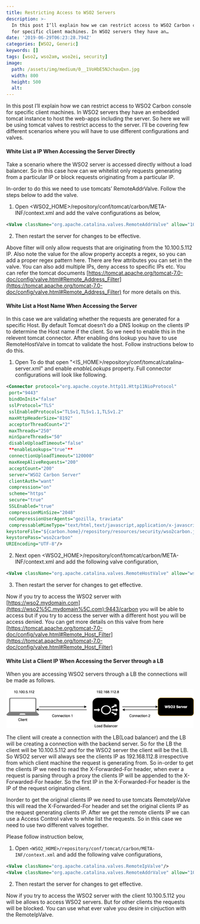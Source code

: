 ```yaml
---
title: Restricting Access to WSO2 Servers
description: >-
  In this post I’ll explain how we can restrict access to WSO2 Carbon console
  for specific client machines. In WSO2 servers they have an…
date: '2019-06-29T06:23:28.794Z'
categories: [WSO2, Generic]
keywords: []
tags: [wso2, wso2am, wso2ei, security]
image:
  path: /assets/img/medium/0__1VoHbE5NJchauQxn.jpg
  width: 800
  height: 500
  alt: 
---
```

In this post I’ll explain how we can restrict access to WSO2 Carbon console for specific client machines. In WSO2 servers they have an embedded tomcat instance to host the web-apps including the server. So here we will be using tomcat valves to restrict access to the server. I’ll be covering few different scenarios where you will have to use different configurations and valves.

#### White List a IP When Accessing the Server Directly

Take a scenario where the WSO2 server is accessed directly without a load balancer. So in this case how can we whitelist only requests generating from a particular IP or block requests originating from a particular IP.

In-order to do this we need to use tomcats’ RemoteAddrValve. Follow the steps below to add the valve.

1.  Open <WSO2_HOME>/repository/conf/tomcat/carbon/META-INF/context.xml and add the valve configurations as below,

```xml
<Valve className="org.apache.catalina.valves.RemoteAddrValve" allow="10.100.5.112"/>
```

2. Then restart the server for changes to be effective.

Above filter will only allow requests that are originating from the 10.100.5.112 IP. Also note the value for the allow property accepts a regex, so you can add a proper regex pattern here. There are few attributes you can set in the valve. You can also add multiple IPs, deny access to specific IPs etc. You can refer the tomcat documents [https://tomcat.apache.org/tomcat-7.0-doc/config/valve.html#Remote_Address_Filter](https://tomcat.apache.org/tomcat-7.0-doc/config/valve.html#Remote_Address_Filter) for more details on this.

#### White List a Host Name When Accessing the Server

In this case we are validating whether the requests are generated for a specific Host. By default Tomcat doesn’t do a DNS lookup on the clients IP to determine the Host name if the client. So we need to enable this in the relevent tomcat connector. After enabling dns lookup you have to use RemoteHostValve in tomcat to validate the host. Follow instructions below to do this.

1.  Open To do that open "<IS_HOME>/repository/conf/tomcat/catalina-server.xml" and enable _enableLookups_ property. Full connector configurations will look like following.

```xml
<Connector protocol="org.apache.coyote.http11.Http11NioProtocol"  
 port="9443"  
 bindOnInit="false"  
 sslProtocol="TLS"  
 sslEnabledProtocols="TLSv1,TLSv1.1,TLSv1.2"  
 maxHttpHeaderSize="8192"  
 acceptorThreadCount="2"  
 maxThreads="250"  
 minSpareThreads="50"  
 disableUploadTimeout="false"  
 **enableLookups="true"**  
 connectionUploadTimeout="120000"  
 maxKeepAliveRequests="200"  
 acceptCount="200"  
 server="WSO2 Carbon Server"  
 clientAuth="want"  
 compression="on"  
 scheme="https"  
 secure="true"  
 SSLEnabled="true"  
 compressionMinSize="2048"  
 noCompressionUserAgents="gozilla, traviata"  
 compressableMimeType="text/html,text/javascript,application/x-javascript,application/javascript,application/xml,text/css,application/xslt+xml,text/xsl,image/gif,image/jpg,image/jpeg"  
keystoreFile="${carbon.home}/repository/resources/security/wso2carbon.jks"  
keystorePass="wso2carbon"  
URIEncoding="UTF-8"/>
```

2. Next open <WSO2_HOME>/repository/conf/tomcat/carbon/META-INF/context.xml and add the following valve configuration,

```xml
<Valve className="org.apache.catalina.valves.RemoteHostValve" allow="wso2.mydomain.com"/>
```

3. Then restart the server for changes to get effective.

Now if you try to access the WSO2 server with [https://wso2.mydomain.com](https://wso2%5C.mydomain%5C.com):9443/carbon you will be able to access but if you try to access the server with a different host you will be access denied. You can get more details on this valve from here [https://tomcat.apache.org/tomcat-7.0-doc/config/valve.html#Remote_Host_Filter](https://tomcat.apache.org/tomcat-7.0-doc/config/valve.html#Remote_Host_Filter)

#### White List a Client IP When Accessing the Server through a LB

When you are accessing WSO2 servers through a LB the connections will be made as follows.

![](/assets/img/medium/1__BelbP0aQ4Q11unRMDpjTeA.png)

The client will create a connection with the LB(Load balancer) and the LB will be creating a connection with the backend server. So for the LB the client will be 10.100.5.112 and for the WSO2 server the client will be the LB. So WSO2 server will always see the clients IP as 192.168.112.8 irrespective from which client machine the request is generating from. So in-order to get the clients IP we need to read the X-Forwarded-For header, when ever a request is parsing through a proxy the clients IP will be appended to the X-Forwarded-For header. So the first IP in the X-Forwarded-For header is the IP of the request originating client.

Inorder to get the original clients IP we need to use tomcats RemoteIpValve this will read the X-Forwarded-For header and set the original clients IP as the request generating clients IP. After we get the remote clients IP we can use a Access Control valve to white list the requests. So in this case we need to use two different valves together.

Please follow instruction below,

1.  Open `<WSO2_HOME>/repository/conf/tomcat/carbon/META-INF/context.xml` and add the following valve configurations,

```xml
<Valve className="org.apache.catalina.valves.RemoteIpValve"/>  
<Valve className="org.apache.catalina.valves.RemoteAddrValve" allow="10.100.5.112"/>
```

2. Then restart the server for changes to get effective.

Now if you try to access the WSO2 server with the client 10.100.5.112 you will be allows to access WSO2 servers. But for other clients the requests will be blocked. You can use what ever valve you desire in cinjuction with the RemoteIpValve.
